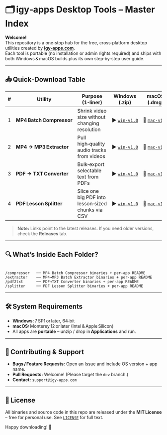 # 🗂️ igy‑apps Desktop Tools – Master Index  

**Welcome!**  
This repository is a one‑stop hub for the free, cross‑platform desktop utilities created by **[igy‑apps.com](https://igy‑apps.com)**.  
Each tool is portable (no installation or admin rights required) and ships with both Windows & macOS builds plus its own step‑by‑step user guide.

---

## 📥 Quick‑Download Table

| # | Utility | Purpose (1‑liner) | Windows (.zip) | macOS (.dmg) | Docs |
|---|---------|------------------|----------------|--------------|------|
| 1 | **MP4 Batch Compressor** | Shrink video size without changing resolution | ▶︎ [`win‑v1.0`](releases/download/v0.1/MP4.Batch.Compressor.v1.0.exe) | 🍎 [`mac‑v1.0`](releases/latest/download/MP4-Batch-Compressor-mac-v1.0.dmg) | [`README`](compressor/README.md) |
| 2 | **MP4 → MP3 Extractor** | Pull high‑quality audio tracks from videos | ▶︎ [`win‑v1.0`](releases/download/v0.1/MP4.to.MP3.Batch.Extractor.v1.0.exe) | 🍎 [`mac‑v1.0`](releases/latest/download/MP4-to-MP3-Extractor-mac-v1.0.dmg) | [`README`](extractor/README.md) |
| 3 | **PDF → TXT Converter** | Bulk‑export selectable text from PDFs | ▶︎ [`win‑v1.0`](releases/download/v0.1/PDF.to.TXT.Batch.Converter.v1.0.exe) | 🍎 [`mac‑v1.0`](releases/latest/download/PDF-to-TXT-Converter-mac-v1.0.dmg) | [`README`](pdf2txt/README.md) |
| 4 | **PDF Lesson Splitter** | Slice one big PDF into lesson‑sized chunks via CSV | ▶︎ [`win‑v1.0`](releases/download/v0.1/PDF.Lesson.Splitter.v1.0.exe) | 🍎 [`mac‑v1.0`](releases/latest/download/PDF-Lesson-Splitter-mac-v1.0.dmg) | [`README`](splitter/README.md) |

> **Note:** Links point to the latest releases. If you need older versions, check the **Releases** tab.

---

## 🔍 What’s Inside Each Folder?

```

/compressor   ── MP4 Batch Compressor binaries + per‑app README
/extractor    ── MP4→MP3 Batch Extractor binaries + per‑app README
/pdf2txt      ── PDF→TXT Converter binaries + per‑app README
/splitter     ── PDF Lesson Splitter binaries + per‑app README

```

---

## 🛠 System Requirements
* **Windows:** 7 SP1 or later, 64‑bit  
* **macOS:** Monterey 12 or later (Intel & Apple Silicon)  
* All apps are **portable** – unzip / drop in **Applications** and run.

---

## 🤝 Contributing & Support

* **Bugs / Feature Requests:** Open an Issue and include OS version + app name.  
* **Pull Requests:** Welcome! (Please target the `dev` branch.)  
* **Contact:** `support@igy-apps.com`

---

## 📄 License

All binaries and source code in this repo are released under the **MIT License** – free for personal use. See [`LICENSE`](LICENSE) for full text.

Happy downloading! 🚀
```
